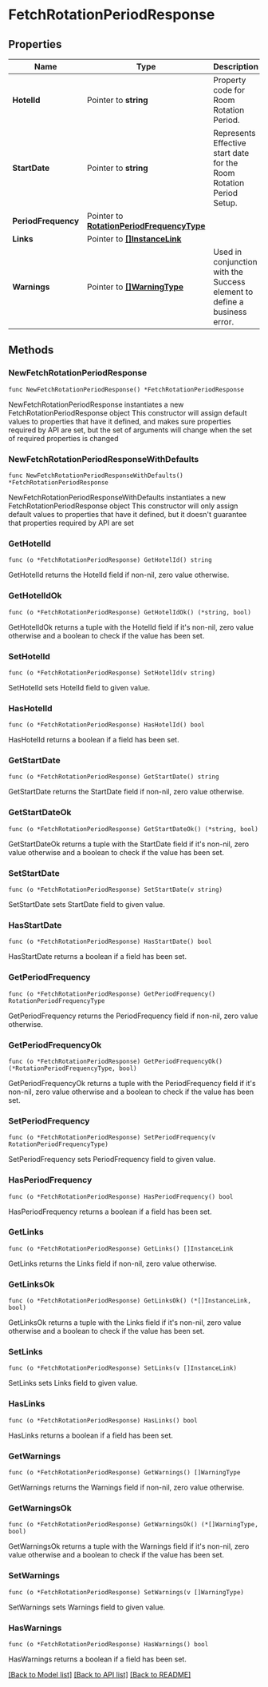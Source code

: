 # FetchRotationPeriodResponse

## Properties

Name | Type | Description | Notes
------------ | ------------- | ------------- | -------------
**HotelId** | Pointer to **string** | Property code for Room Rotation Period. | [optional] 
**StartDate** | Pointer to **string** | Represents Effective start date for the Room Rotation Period Setup. | [optional] 
**PeriodFrequency** | Pointer to [**RotationPeriodFrequencyType**](RotationPeriodFrequencyType.md) |  | [optional] 
**Links** | Pointer to [**[]InstanceLink**](InstanceLink.md) |  | [optional] 
**Warnings** | Pointer to [**[]WarningType**](WarningType.md) | Used in conjunction with the Success element to define a business error. | [optional] 

## Methods

### NewFetchRotationPeriodResponse

`func NewFetchRotationPeriodResponse() *FetchRotationPeriodResponse`

NewFetchRotationPeriodResponse instantiates a new FetchRotationPeriodResponse object
This constructor will assign default values to properties that have it defined,
and makes sure properties required by API are set, but the set of arguments
will change when the set of required properties is changed

### NewFetchRotationPeriodResponseWithDefaults

`func NewFetchRotationPeriodResponseWithDefaults() *FetchRotationPeriodResponse`

NewFetchRotationPeriodResponseWithDefaults instantiates a new FetchRotationPeriodResponse object
This constructor will only assign default values to properties that have it defined,
but it doesn't guarantee that properties required by API are set

### GetHotelId

`func (o *FetchRotationPeriodResponse) GetHotelId() string`

GetHotelId returns the HotelId field if non-nil, zero value otherwise.

### GetHotelIdOk

`func (o *FetchRotationPeriodResponse) GetHotelIdOk() (*string, bool)`

GetHotelIdOk returns a tuple with the HotelId field if it's non-nil, zero value otherwise
and a boolean to check if the value has been set.

### SetHotelId

`func (o *FetchRotationPeriodResponse) SetHotelId(v string)`

SetHotelId sets HotelId field to given value.

### HasHotelId

`func (o *FetchRotationPeriodResponse) HasHotelId() bool`

HasHotelId returns a boolean if a field has been set.

### GetStartDate

`func (o *FetchRotationPeriodResponse) GetStartDate() string`

GetStartDate returns the StartDate field if non-nil, zero value otherwise.

### GetStartDateOk

`func (o *FetchRotationPeriodResponse) GetStartDateOk() (*string, bool)`

GetStartDateOk returns a tuple with the StartDate field if it's non-nil, zero value otherwise
and a boolean to check if the value has been set.

### SetStartDate

`func (o *FetchRotationPeriodResponse) SetStartDate(v string)`

SetStartDate sets StartDate field to given value.

### HasStartDate

`func (o *FetchRotationPeriodResponse) HasStartDate() bool`

HasStartDate returns a boolean if a field has been set.

### GetPeriodFrequency

`func (o *FetchRotationPeriodResponse) GetPeriodFrequency() RotationPeriodFrequencyType`

GetPeriodFrequency returns the PeriodFrequency field if non-nil, zero value otherwise.

### GetPeriodFrequencyOk

`func (o *FetchRotationPeriodResponse) GetPeriodFrequencyOk() (*RotationPeriodFrequencyType, bool)`

GetPeriodFrequencyOk returns a tuple with the PeriodFrequency field if it's non-nil, zero value otherwise
and a boolean to check if the value has been set.

### SetPeriodFrequency

`func (o *FetchRotationPeriodResponse) SetPeriodFrequency(v RotationPeriodFrequencyType)`

SetPeriodFrequency sets PeriodFrequency field to given value.

### HasPeriodFrequency

`func (o *FetchRotationPeriodResponse) HasPeriodFrequency() bool`

HasPeriodFrequency returns a boolean if a field has been set.

### GetLinks

`func (o *FetchRotationPeriodResponse) GetLinks() []InstanceLink`

GetLinks returns the Links field if non-nil, zero value otherwise.

### GetLinksOk

`func (o *FetchRotationPeriodResponse) GetLinksOk() (*[]InstanceLink, bool)`

GetLinksOk returns a tuple with the Links field if it's non-nil, zero value otherwise
and a boolean to check if the value has been set.

### SetLinks

`func (o *FetchRotationPeriodResponse) SetLinks(v []InstanceLink)`

SetLinks sets Links field to given value.

### HasLinks

`func (o *FetchRotationPeriodResponse) HasLinks() bool`

HasLinks returns a boolean if a field has been set.

### GetWarnings

`func (o *FetchRotationPeriodResponse) GetWarnings() []WarningType`

GetWarnings returns the Warnings field if non-nil, zero value otherwise.

### GetWarningsOk

`func (o *FetchRotationPeriodResponse) GetWarningsOk() (*[]WarningType, bool)`

GetWarningsOk returns a tuple with the Warnings field if it's non-nil, zero value otherwise
and a boolean to check if the value has been set.

### SetWarnings

`func (o *FetchRotationPeriodResponse) SetWarnings(v []WarningType)`

SetWarnings sets Warnings field to given value.

### HasWarnings

`func (o *FetchRotationPeriodResponse) HasWarnings() bool`

HasWarnings returns a boolean if a field has been set.


[[Back to Model list]](../README.md#documentation-for-models) [[Back to API list]](../README.md#documentation-for-api-endpoints) [[Back to README]](../README.md)


